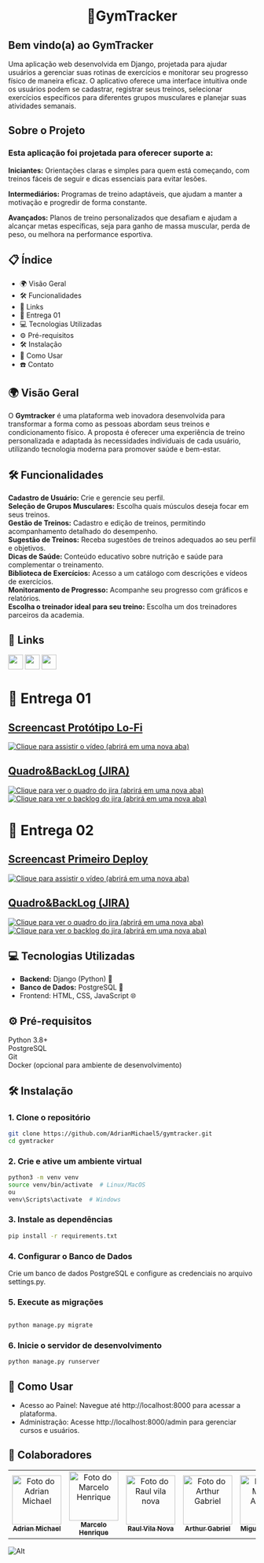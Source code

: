 <h1 align="center"> 🦾GymTracker </h1>

## Bem vindo(a) ao GymTracker  
Uma aplicação web desenvolvida em Django, projetada para ajudar usuários a gerenciar suas rotinas de exercícios e monitorar seu progresso físico de maneira eficaz. O aplicativo oferece uma interface intuitiva onde os usuários podem se cadastrar, registrar seus treinos, selecionar exercícios específicos para diferentes grupos musculares e planejar suas atividades semanais.

## Sobre o Projeto  
### Esta aplicação foi projetada para oferecer suporte a:  
  
**Iniciantes:** Orientações claras e simples para quem está começando, com treinos fáceis de seguir e dicas essenciais para evitar lesões.

**Intermediários:** Programas de treino adaptáveis, que ajudam a manter a motivação e progredir de forma constante.  

**Avançados:** Planos de treino personalizados que desafiam e ajudam a alcançar metas específicas, seja para ganho de massa muscular, perda de peso, ou melhora na performance esportiva.  

## :clipboard: Índice
- :earth_africa: Visão Geral
- :hammer_and_wrench: Funcionalidades
- 🧷 Links
- 🚚 Entrega 01
- :computer: Tecnologias Utilizadas
- :gear: Pré-requisitos
- :hammer_and_wrench: Instalação
- :rocket: Como Usar
- :phone: Contato

## 🌍 Visão Geral
O **Gymtracker** é uma plataforma web inovadora desenvolvida para transformar a forma como as pessoas abordam seus treinos e condicionamento físico. A proposta é oferecer uma experiência de treino personalizada e adaptada às necessidades individuais de cada usuário, utilizando tecnologia moderna para promover saúde e bem-estar.

## 🛠️ Funcionalidades
**Cadastro de Usuário:** Crie e gerencie seu perfil.  
**Seleção de Grupos Musculares:** Escolha quais músculos deseja focar em seus treinos.  
**Gestão de Treinos:** Cadastro e edição de treinos, permitindo acompanhamento detalhado do desempenho.  
**Sugestão de Treinos:** Receba sugestões de treinos adequados ao seu perfil e objetivos.  
**Dicas de Saúde:** Conteúdo educativo sobre nutrição e saúde para complementar o treinamento.  
**Biblioteca de Exercícios:** Acesso a um catálogo com descrições e vídeos de exercícios.   
**Monitoramento de Progresso:** Acompanhe seu progresso com gráficos e relatórios.  
**Escolha o treinador ideal para seu treino:** Escolha um dos treinadores parceiros da academia. 

## 🧷 Links
<a href="https://www.figma.com/design/ktzZ8wUvE2x2i93Ued7Yon/GymTracker-Prototipa%C3%A7%C3%A3o-Lo-fi?node-id=0-1&t=6QbpqgcsmcV8Rvh8-1">
    <img src="https://img.shields.io/badge/figma-b86e14?style=for-the-badge&logo=figma&logoColor=white" height="30px"/></a>
    
<a href="https://raulvnc.atlassian.net/jira/software/projects/GT/boards/1">
    <img src="https://img.shields.io/badge/Jira-b86e14?style=for-the-badge&logo=jira&logoColor=white" height="30px"/></a>
    
<a href="https://gymtracker-a8cdbge3d6cccqed.brazilsouth-01.azurewebsites.net/">
    <img src="https://img.shields.io/badge/SITE DO PROJETO-b86e14?style=for-the-badge&logo=google&logoColor=white" height="30px"/></a>
  
# 🚚 Entrega 01
## [Screencast Protótipo Lo-Fi](https://www.youtube.com/watch?v=edpW3PThu6E)

[![Clique para assistir o vídeo (abrirá em uma nova aba)](https://github.com/AdrianMichael5/gymtracker/blob/main/docs/screencast.png)](https://youtu.be/edpW3PThu6E)

## [Quadro&BackLog (JIRA)](https://raulvnc.atlassian.net/jira/software/projects/GT/boards/1)

[![Clique para ver o quadro do jira (abrirá em uma nova aba)](https://github.com/AdrianMichael5/gymtracker/blob/main/docs/quadro-jira.png)](https://raulvnc.atlassian.net/jira/software/projects/GT/boards/1)
[![Clique para ver o backlog do jira (abrirá em uma nova aba)](https://github.com/AdrianMichael5/gymtracker/blob/main/docs/backlog-jira.png)](https://raulvnc.atlassian.net/jira/software/projects/GT/boards/1/backlog)

# 🚚 Entrega 02

## [Screencast Primeiro Deploy](https://www.youtube.com/watch?v=aNw4lxtW_YY&list=PLLT61SHdeQXuxTYMoLSTrT0kRCChHpc0W&index=5)

[![Clique para assistir o vídeo (abrirá em uma nova aba)](https://github.com/AdrianMichael5/gymtracker/blob/main/docs/screencast.png)](https://youtu.be/edpW3PThu6E)

## [Quadro&BackLog (JIRA)](https://raulvnc.atlassian.net/jira/software/projects/GT/boards/1)
[![Clique para ver o quadro do jira (abrirá em uma nova aba)](https://github.com/user-attachments/assets/2b223cf0-0606-48c2-bf20-f07f6a72d790)](https://raulvnc.atlassian.net/jira/software/projects/GT/boards/1)
[![Clique para ver o backlog do jira (abrirá em uma nova aba)](https://github.com/user-attachments/assets/84e92b29-f0a4-4dac-ad91-db63af6fbbf9)](https://raulvnc.atlassian.net/jira/software/projects/GT/boards/1/backlog)

## 💻 Tecnologias Utilizadas
- **Backend:** Django (Python) 🐍
- **Banco de Dados:** PostgreSQL 🐘
- Frontend: HTML, CSS, JavaScript 🌐

## ⚙️ Pré-requisitos
Python 3.8+  
PostgreSQL  
Git  
Docker (opcional para ambiente de desenvolvimento)

## 🛠️ Instalação

### 1. Clone o repositório

```bash
git clone https://github.com/AdrianMichael5/gymtracker.git
cd gymtracker
```

### 2. Crie e ative um ambiente virtual

```bash
python3 -m venv venv
source venv/bin/activate  # Linux/MacOS
ou
venv\Scripts\activate  # Windows
```
### 3. Instale as dependências

``` bash
pip install -r requirements.txt
```
### 4. Configurar o Banco de Dados

Crie um banco de dados PostgreSQL e configure as credenciais no arquivo settings.py.

### 5. Execute as migrações

``` bash

python manage.py migrate
```
### 6. Inicie o servidor de desenvolvimento

``` bash
python manage.py runserver
``` 

## 🚀 Como Usar
- Acesso ao Painel: Navegue até http://localhost:8000 para acessar a plataforma.
- Administração: Acesse http://localhost:8000/admin para gerenciar cursos e usuários.

## 🤝 Colaboradores
<table>
  <tr>
    <td align="center">
      <a href="#" title="defina o título do link">
        <img src="https://encrypted-tbn0.gstatic.com/images?q=tbn:ANd9GcR65dbMui6whWaxsVpnyP_A1zY2IXODEzLVoA&s" width="100px;" alt="Foto do Adrian Michael"/><br>
        <sub>
          <b>Adrian Michael</b>
        </sub>
      </a>
    </td>
    <td align="center">
      <a href="#" title="defina o título do link">
        <img src="https://encrypted-tbn0.gstatic.com/images?q=tbn:ANd9GcR65dbMui6whWaxsVpnyP_A1zY2IXODEzLVoA&s" width="100px;" alt="Foto do Marcelo Henrique"/><br>
        <sub>
          <b>Marcelo Henrique</b>
        </sub>
      </a>
    </td>
    <td align="center">
      <a href="#" title="defina o título do link">
        <img src="https://encrypted-tbn0.gstatic.com/images?q=tbn:ANd9GcR65dbMui6whWaxsVpnyP_A1zY2IXODEzLVoA&s" width="100px;" alt="Foto do Raul vila nova"/><br>
        <sub>
          <b>Raul Vila Nova</b>
        </sub>
      </a>
    </td>
    <td align="center">
      <a href="#" title="defina o título do link">
        <img src="https://encrypted-tbn0.gstatic.com/images?q=tbn:ANd9GcR65dbMui6whWaxsVpnyP_A1zY2IXODEzLVoA&s" width="100px;" alt="Foto do Arthur Gabriel"/><br>
        <sub>
          <b>Arthur Gabriel</b>
        </sub>
      </a>
    </td>
     <td align="center">
      <a href="#" title="defina o título do link">
        <img src="https://encrypted-tbn0.gstatic.com/images?q=tbn:ANd9GcR65dbMui6whWaxsVpnyP_A1zY2IXODEzLVoA&s" width="100px;" alt="Foto do Miguel Arcanjo"/><br>
        <sub>
          <b>Miguel Arcanjo</b>
        </sub>
      </a>
    </td>
     <td align="center">
      <a href="#" title="defina o título do link">
        <img src="https://encrypted-tbn0.gstatic.com/images?q=tbn:ANd9GcR65dbMui6whWaxsVpnyP_A1zY2IXODEzLVoA&s" width="100px;" alt="Foto do Pedro Barreto"/><br>
        <sub>
          <b>Pedro Barreto</b>
        </sub>
      </a>
    </td>
  </tr>
</table>

![Alt](https://repobeats.axiom.co/api/embed/7d9b9b486efd3bad6dc818c201a1c0354e7284d9.svg "Repobeats analytics image")

